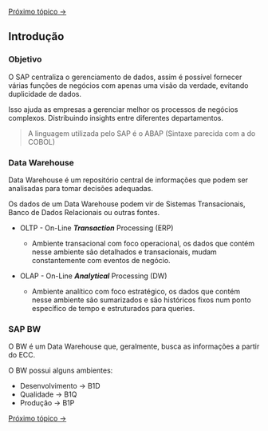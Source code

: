 [Próximo tópico ->](./data-types.md)

## Introdução

### Objetivo

O SAP centraliza o gerenciamento de dados, assim é possível fornecer várias funções de negócios com apenas uma visão da verdade, evitando duplicidade de dados.

Isso ajuda as empresas a gerenciar melhor os processos de negócios complexos. Distribuindo insights entre diferentes departamentos.

> A linguagem utilizada pelo SAP é o ABAP (Sintaxe parecida com a do COBOL)

### Data Warehouse

Data Warehouse é um repositório central de informações que podem ser analisadas para tomar decisões adequadas. 

Os dados de um Data Warehouse podem vir de Sistemas Transacionais, Banco de Dados Relacionais ou outras fontes.

- OLTP - On-Line ***Transaction*** Processing (ERP)

    - Ambiente transacional com foco operacional, os dados que contém nesse ambiente são detalhados e transacionais, mudam constantemente com eventos de negócio.

- OLAP - On-Line ***Analytical*** Processing (DW)

    - Ambiente analítico com foco estratégico, os dados que contém nesse ambiente são sumarizados e são históricos fixos num ponto específico de tempo e estruturados para queries.

### SAP BW

O BW é um Data Warehouse que, geralmente, busca as informações a partir do ECC.

O BW possui alguns ambientes: 

- Desenvolvimento   -> B1D
- Qualidade         -> B1Q
- Produção          -> B1P

[Próximo tópico ->](./data-types.md)